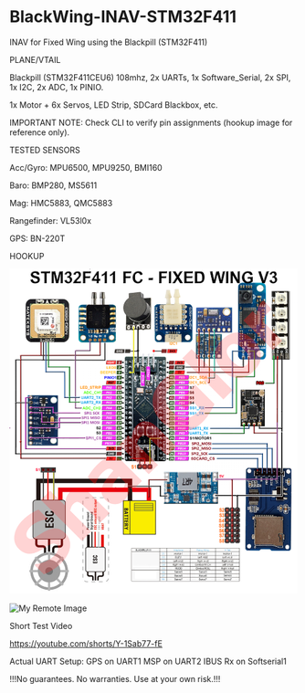 # BlackWing-INAV-STM32F411
INAV for Fixed Wing using the Blackpill (STM32F411)

PLANE/VTAIL

Blackpill (STM32F411CEU6) 108mhz, 2x UARTs, 1x Software_Serial, 2x SPI, 1x I2C, 2x ADC, 1x PINIO.

1x Motor + 6x Servos, LED Strip, SDCard Blackbox, etc.

IMPORTANT NOTE: Check CLI to verify pin assignments (hookup image for reference only).

TESTED SENSORS 

Acc/Gyro: MPU6500, MPU9250, BMI160

Baro: BMP280, MS5611

Mag: HMC5883, QMC5883

Rangefinder: VL53l0x

GPS: BN-220T

HOOKUP

![My Remote Image](https://github.com/ShanGlor/BlackWing-INAV-STM32F411/blob/main/blackpill-fc-pinout-LARGE-rev2-FixedWing-F22.png?dl=0)

![My Remote Image](https://github.com/ShanGlor/BlackWing-INAV-STM32F411/blob/main/20230408_180419-2.jpg?dl=0)

Short Test Video

https://youtube.com/shorts/Y-1Sab77-fE


Actual UART Setup:
GPS on UART1
MSP on UART2
IBUS Rx on Softserial1

 

!!!No guarantees. No warranties. Use at your own risk.!!!
